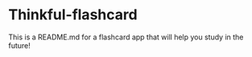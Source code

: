 # Thinkful-flashcard

This is a README.md for a flashcard app that will help you study in the future!
